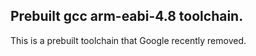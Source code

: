 
## Prebuilt gcc arm-eabi-4.8 toolchain.

This is a prebuilt toolchain that Google recently removed.

